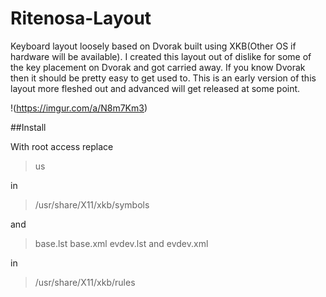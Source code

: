 # Ritenosa-Layout
Keyboard layout loosely based on Dvorak built using XKB(Other OS if hardware will be available).
I created this layout out of dislike for some of the key placement on Dvorak and got carried away.
If you know Dvorak then it should be pretty easy to get used to.
This is an early version of this layout more fleshed out and advanced will get released at some point.

!(https://imgur.com/a/N8m7Km3)

##Install


With root access replace
>us

in
>/usr/share/X11/xkb/symbols

and
>base.lst base.xml evdev.lst and evdev.xml

in
>/usr/share/X11/xkb/rules

